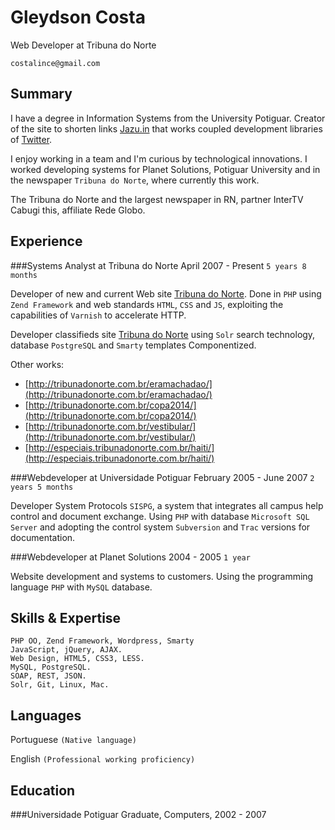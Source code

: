 Gleydson Costa 
==============
Web Developer at Tribuna do Norte

`costalince@gmail.com`

Summary
-------

I have a degree in Information Systems from the University Potiguar. Creator of the site to shorten links [Jazu.in](http://jazu.in) that works coupled development libraries of [Twitter](http://twitter.com).

I enjoy working in a team and I'm curious by technological innovations. I worked developing systems for Planet Solutions, Potiguar University and in the newspaper `Tribuna do Norte`, where currently this work.

The Tribuna do Norte and the largest newspaper in RN, partner InterTV Cabugi this, affiliate Rede Globo.


Experience
----------
###Systems Analyst at Tribuna do Norte
April 2007 - Present `5 years 8 months`

Developer of new and current Web site [Tribuna do Norte](http://tribunadonorte.com.br). Done in `PHP` using `Zend Framework` and web standards `HTML`, `CSS` and `JS`, exploiting the capabilities of `Varnish` to accelerate HTTP.

Developer classifieds site [Tribuna do Norte](http://tribunadonorte.com.br/classificados/) using `Solr` search technology, database `PostgreSQL` and `Smarty` templates Componentized.

Other works:

* [http://tribunadonorte.com.br/eramachadao/](http://tribunadonorte.com.br/eramachadao/)
* [http://tribunadonorte.com.br/copa2014/](http://tribunadonorte.com.br/copa2014/)
* [http://tribunadonorte.com.br/vestibular/](http://tribunadonorte.com.br/vestibular/)
* [http://especiais.tribunadonorte.com.br/haiti/](http://especiais.tribunadonorte.com.br/haiti/)
   

###Webdeveloper at Universidade Potiguar
February 2005 - June 2007 `2 years 5 months`

Developer System Protocols `SISPG`, a system that integrates all campus help control and document exchange. Using `PHP` with database `Microsoft SQL Server` and adopting the control system `Subversion` and `Trac` versions for documentation.

###Webdeveloper at Planet Solutions
2004 - 2005 `1 year`

Website development and systems to customers. Using the programming language `PHP` with `MySQL` database.

Skills & Expertise
------------------

    PHP OO, Zend Framework, Wordpress, Smarty
    JavaScript, jQuery, AJAX.
    Web Design, HTML5, CSS3, LESS.
    MySQL, PostgreSQL.
    SOAP, REST, JSON.
    Solr, Git, Linux, Mac.

Languages
---------

Portuguese `(Native language)`

English `(Professional working proficiency)`

Education
---------

###Universidade Potiguar
Graduate, Computers, 2002 - 2007
